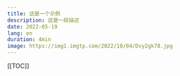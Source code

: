 ```yaml
---
title: 这是一个示例
description: 这是一段描述
date: 2022-05-19
lang: en
duration: 4min
image: https://img1.imgtp.com/2022/10/04/Dvy2gk78.jpg
---
```

[[TOC]]
